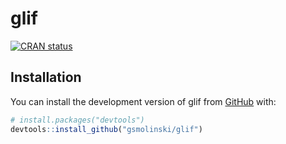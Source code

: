 
<!-- README.md is generated from README.Rmd. Please edit that file -->

# glif

<!-- badges: start -->

[![CRAN
status](https://www.r-pkg.org/badges/version/glif)](https://CRAN.R-project.org/package=glif)
<!-- badges: end -->

## Installation

You can install the development version of glif from
[GitHub](https://github.com/) with:

``` r
# install.packages("devtools")
devtools::install_github("gsmolinski/glif")
```
